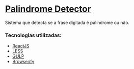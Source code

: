 # [Palindrome Detector](https://leaopedro.github.io/palindrome-detector/release/)
Sistema que detecta se a frase digitada é palíndrome ou não.

### Tecnologias utilizadas:
- [ReactJS](https://facebook.github.io/react/)
- [LESS](http://lesscss.org/)
- [GULP](https://gulpjs.com/)
- [Browserify](http://browserify.org/)


